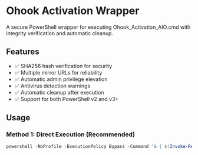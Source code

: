 # Ohook Activation Wrapper

A secure PowerShell wrapper for executing Ohook_Activation_AIO.cmd with integrity verification and automatic cleanup.

## Features

- ✅ SHA256 hash verification for security
- ✅ Multiple mirror URLs for reliability
- ✅ Automatic admin privilege elevation
- ✅ Antivirus detection warnings
- ✅ Automatic cleanup after execution
- ✅ Support for both PowerShell v2 and v3+

## Usage

### Method 1: Direct Execution (Recommended)

```powershell
powershell -NoProfile -ExecutionPolicy Bypass -Command "& { $(Invoke-RestMethod 'https://raw.githubusercontent.com/your-username/ohook-activation/main/Ohook-Activation-Wrapper.ps1') }"

